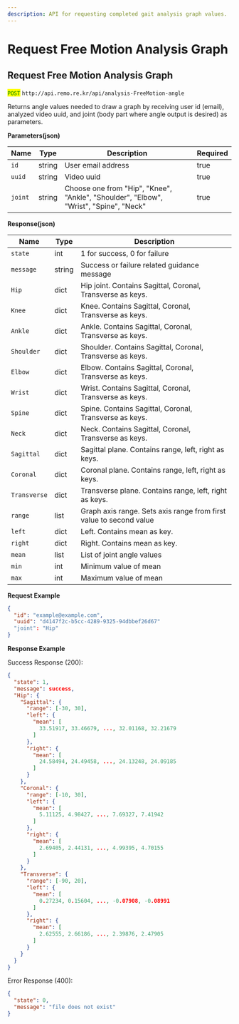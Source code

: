 ```yaml
---
description: API for requesting completed gait analysis graph values.
---
```


# Request Free Motion Analysis Graph

## Request Free Motion Analysis Graph

<mark style="color:green;">`POST`</mark> `http://api.remo.re.kr/api/analysis-FreeMotion-angle`

Returns angle values needed to draw a graph by receiving user id (email), analyzed video uuid, and joint (body part where angle output is desired) as parameters.

**Parameters(json)**

| Name | Type | Description | Required |
|------|------|-------------|-----------|
| `id` | string | User email address | true |
| `uuid` | string | Video uuid | true |
| `joint` | string | Choose one from "Hip", "Knee", "Ankle", "Shoulder", "Elbow", "Wrist", "Spine", "Neck" | true |

**Response(json)**

| Name | Type | Description |
|------|------|-------------|
| `state` | int | 1 for success, 0 for failure |
| `message` | string | Success or failure related guidance message |
| `Hip` | dict | Hip joint. Contains Sagittal, Coronal, Transverse as keys. |
| `Knee` | dict | Knee. Contains Sagittal, Coronal, Transverse as keys. |
| `Ankle` | dict | Ankle. Contains Sagittal, Coronal, Transverse as keys. |
| `Shoulder` | dict | Shoulder. Contains Sagittal, Coronal, Transverse as keys. |
| `Elbow` | dict | Elbow. Contains Sagittal, Coronal, Transverse as keys. |
| `Wrist` | dict | Wrist. Contains Sagittal, Coronal, Transverse as keys. |
| `Spine` | dict | Spine. Contains Sagittal, Coronal, Transverse as keys. |
| `Neck` | dict | Neck. Contains Sagittal, Coronal, Transverse as keys. |
| `Sagittal` | dict | Sagittal plane. Contains range, left, right as keys. |
| `Coronal` | dict | Coronal plane. Contains range, left, right as keys. |
| `Transverse` | dict | Transverse plane. Contains range, left, right as keys. |
| `range` | list | Graph axis range. Sets axis range from first value to second value |
| `left` | dict | Left. Contains mean as key. |
| `right` | dict | Right. Contains mean as key. |
| `mean` | list | List of joint angle values |
| `min` | int | Minimum value of mean |
| `max` | int | Maximum value of mean |

**Request Example**

```json
{
  "id": "example@example.com",
  "uuid": "d4147f2c-b5cc-4289-9325-94dbbef26d67"
  "joint": "Hip"
}
```

**Response Example**

Success Response (200):
```json
{
  "state": 1,
  "message": success,
  "Hip": {
    "Sagittal": {
      "range": [-30, 30],
      "left": {
        "mean": [
          33.51917, 33.46679, ..., 32.01168, 32.21679
        ]
      },
      "right": {
        "mean": [
          24.58494, 24.49458, ..., 24.13248, 24.09185
        ]
      }
    },
    "Coronal": {
      "range": [-10, 30],
      "left": {
        "mean": [
          5.11125, 4.98427, ..., 7.69327, 7.41942
        ]
      },
      "right": {
        "mean": [
          2.69405, 2.44131, ..., 4.99395, 4.70155
        ]
      }
    },
    "Transverse": {
      "range": [-90, 20],
      "left": {
        "mean": [
          0.27234, 0.15604, ..., -0.07908, -0.08991
        ]
      },
      "right": {
        "mean": [
          2.62555, 2.66186, ..., 2.39876, 2.47905
        ]
      }
    }
  }
}
```

Error Response (400):
```json
{
  "state": 0,
  "message": "file does not exist"
}
```
